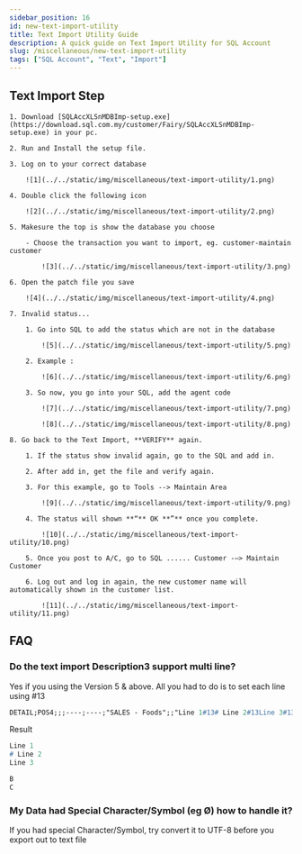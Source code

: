 ```yaml
---
sidebar_position: 16
id: new-text-import-utility
title: Text Import Utility Guide
description: A quick guide on Text Import Utility for SQL Account
slug: /miscellaneous/new-text-import-utility
tags: ["SQL Account", "Text", "Import"]
---
```


## Text Import Step

    1. Download [SQLAccXLSnMDBImp-setup.exe](https://download.sql.com.my/customer/Fairy/SQLAccXLSnMDBImp-setup.exe) in your pc.

    2. Run and Install the setup file.

    3. Log on to your correct database

        ![1](../../static/img/miscellaneous/text-import-utility/1.png)

    4. Double click the following icon

        ![2](../../static/img/miscellaneous/text-import-utility/2.png)

    5. Makesure the top is show the database you choose

        - Choose the transaction you want to import, eg. customer-maintain customer

            ![3](../../static/img/miscellaneous/text-import-utility/3.png)

    6. Open the patch file you save

        ![4](../../static/img/miscellaneous/text-import-utility/4.png)

    7. Invalid status...

        1. Go into SQL to add the status which are not in the database

            ![5](../../static/img/miscellaneous/text-import-utility/5.png)

        2. Example :

            ![6](../../static/img/miscellaneous/text-import-utility/6.png)

        3. So now, you go into your SQL, add the agent code

            ![7](../../static/img/miscellaneous/text-import-utility/7.png)

            ![8](../../static/img/miscellaneous/text-import-utility/8.png)

    8. Go back to the Text Import, **VERIFY** again.

        1. If the status show invalid again, go to the SQL and add in.

        2. After add in, get the file and verify again.

        3. For this example, go to Tools --> Maintain Area

            ![9](../../static/img/miscellaneous/text-import-utility/9.png)

        4. The status will shown **“** OK **”** once you complete.

            ![10](../../static/img/miscellaneous/text-import-utility/10.png)

        5. Once you post to A/C, go to SQL ...... Customer -–> Maintain Customer

        6. Log out and log in again, the new customer name will automatically shown in the customer list.

            ![11](../../static/img/miscellaneous/text-import-utility/11.png)

## FAQ
### Do the text import Description3 support multi line?
Yes if you using the Version 5 & above. All you had to do is to set each line using #13
```pascal
DETAIL;POS4;;;----;----;"SALES - Foods";;"Line 1#13# Line 2#13Line 3#13#13B#13C";50;UNIT;0;21.20;25/12/2016;;SR;60;1000;T;500-000;T;;;1;;
```

Result
```pascal
Line 1
# Line 2
Line 3

B
C
```

### My Data had Special Character/Symbol (eg Ø) how to handle it?
If you had special Character/Symbol, try convert it to UTF-8 before you export out to text file